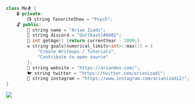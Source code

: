 ```C++
class Me🏂 {
    🔒 private:
        📺 string favoriteShow = "Psych";
    🔓 public:
        👋 string name = "Arian Izadi";
        👻 string discord = "Out[Kast]#9882";
        🐉 int getAge() {return currentYear - 2000;}
        ♻️ string goals[numerical_limits<int>::max()] = {
            "Create Writeups / Tutorials",
            "Contribute to open source"
        };
        💖 string website = "https://ariandev.com/";
        🐦 string twitter = "https://twitter.com/arianizadi";
        🤳 string instagram = "https://www.instagram.com/arianizadi2/";
}
```

![](https://github-readme-stats.vercel.app/api/top-langs/?username=arianizadi&layout=compact&theme=radical)

<!-- ![](https://github-readme-stats.vercel.app/api?username=arianizadi&count_private=true&show_icons=true&theme=radical) -->

<!-- ![](https://github-profile-trophy.vercel.app/?username=ryo-ma&theme=dracula&column=4) -->

